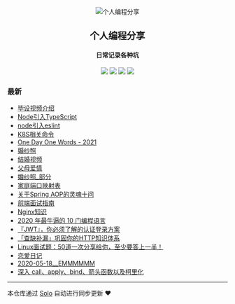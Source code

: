 <p align="center"><img alt="个人编程分享" src="https://www.xiaozao520.cn/static/logo2.ico"></p><h2 align="center">
个人编程分享
</h2>

<h4 align="center">日常记录各种坑</h4>
<p align="center"><a title="个人编程分享" target="_blank" href="https://github.com/liangzhaoliang95/solo-blog"><img src="https://img.shields.io/github/last-commit/liangzhaoliang95/solo-blog.svg?style=flat-square&color=FF9900"></a>
<a title="GitHub repo size in bytes" target="_blank" href="https://github.com/liangzhaoliang95/solo-blog"><img src="https://img.shields.io/github/repo-size/liangzhaoliang95/solo-blog.svg?style=flat-square"></a>
<a title="Solo Version" target="_blank" href="https://github.com/88250/solo/releases"><img src="https://img.shields.io/badge/solo-4.3.1-f1e05a.svg?style=flat-square&color=blueviolet"></a>
<a title="Hits" target="_blank" href="https://github.com/88250/hits"><img src="https://hits.b3log.org/liangzhaoliang95/solo-blog.svg"></a></p>

### 最新

* [毕设视频介绍](http://localhost/articles/2021/07/06/1625543089527.html)
* [Node引入TypeScript](http://localhost/articles/2021/06/28/1624866294625.html)
* [node引入eslint](http://localhost/articles/2021/06/28/1624866258147.html)
* [K8S相关命令](http://localhost/articles/2021/06/28/1624866121392.html)
* [One Day One Words - 2021](http://localhost/articles/2021/06/25/1624604005727.html)
* [婚纱照](http://localhost/articles/2021/01/19/1611049908855.html)
* [结婚视频](http://localhost/articles/2021/01/23/1639911743485.html)
* [父母爱情](http://localhost/articles/2020/12/25/1608888836182.html)
* [婚纱照_部分](http://localhost/articles/2020/12/25/1608880891587.html)
* [家庭端口映射表](http://localhost/articles/2020/12/01/1606813159401.html)
* [关于Spring AOP的灵魂十问](http://localhost/articles/2020/09/09/1599613727655.html)
* [前端面试指南](http://localhost/articles/2020/08/28/1598607282631.html)
* [Nginx知识](http://localhost/articles/2020/08/24/1598231403151.html)
* [2020 年最牛逼的 10 门编程语言](http://localhost/articles/2020/08/21/1597973283154.html)
* [『JWT』，你必须了解的认证登录方案](http://localhost/articles/2020/08/20/1597887680480.html)
* [「查缺补漏」巩固你的HTTP知识体系](http://localhost/articles/2020/08/08/1596877693558.html)
* [Linux面试题：50道一次分享给你，至少要答上一半！](http://localhost/articles/2020/06/06/1591425862450.html)
* [恋爱日记](http://localhost/articles/2020/05/27/1590579451591.html)
* [2020-05-18__EMMMMMM](http://localhost/articles/2020/05/26/1590458696820.html)
* [深入 call、apply、bind、箭头函数以及柯里化](http://localhost/articles/2020/05/06/1588765834924.html)



---

本仓库通过 [Solo](https://github.com/88250/solo) 自动进行同步更新 ❤️ 
